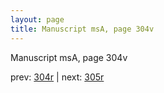 ```yaml
---
layout: page
title: Manuscript msA, page 304v
---
```


Manuscript msA, page 304v

prev:  [304r](../304r) | next:  [305r](../305r)